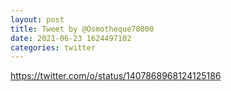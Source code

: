 ```yaml
--- 
layout: post 
title: Tweet by @Osmotheque78000 
date: 2021-06-23 1624497102 
categories: twitter 
--- 
```

https://twitter.com/o/status/1407868968124125186